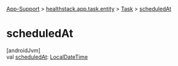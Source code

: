 
[App-Support](../../../index.html) > [healthstack.app.task.entity](../index.html) > [Task](index.html) > [scheduledAt](scheduled-at.html)



# scheduledAt



[androidJvm]\
val [scheduledAt](scheduled-at.html): [LocalDateTime](https://developer.android.com/reference/kotlin/java/time/LocalDateTime.html)




